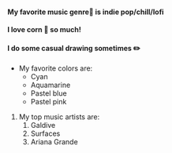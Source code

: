 #### My favorite music genre🎵 is indie pop/chill/lofi
#### I love corn 🌽 so much!
#### I do some casual drawing sometimes ✏️

* My favorite colors are:
  * Cyan
  * Aquamarine
  * Pastel blue
  * Pastel pink

1. My top music artists are:
   1. Galdive
   2. Surfaces
   3. Ariana Grande
